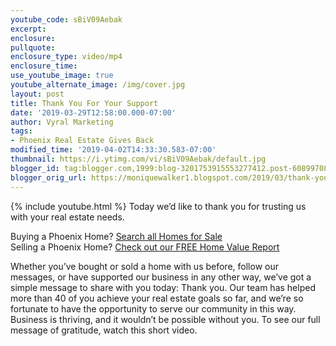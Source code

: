 ```yaml
---
youtube_code: sBiV09Aebak
excerpt:
enclosure:
pullquote:
enclosure_type: video/mp4
enclosure_time:
use_youtube_image: true
youtube_alternate_image: /img/cover.jpg
layout: post
title: Thank You For Your Support
date: '2019-03-29T12:58:00.000-07:00'
author: Vyral Marketing
tags:
- Phoenix Real Estate Gives Back
modified_time: '2019-04-02T14:33:30.583-07:00'
thumbnail: https://i.ytimg.com/vi/sBiV09Aebak/default.jpg
blogger_id: tag:blogger.com,1999:blog-3201753915553277412.post-6089970859496715670
blogger_orig_url: https://moniquewalker1.blogspot.com/2019/03/thank-you-for-your-support.html
---
```

{% include youtube.html %}
Today we’d like to thank you for trusting us with your real estate needs.

<div class="post-cta">
Buying a Phoenix Home? <a href="http://www.moniquesells.com/properties/#/" target="_blank">Search all Homes for Sale</a><br>
Selling a Phoenix Home? <a href="http://www.phoenix-house-value.com/" target="_blank">Check out our FREE Home Value Report</a>
</div>

Whether you’ve bought or sold a home with us before, follow our messages, or have supported our business in any other way, we’ve got a simple message to share with you today: Thank you. Our team has helped more than 40 of you achieve your real estate goals so far, and we’re so fortunate to have the opportunity to serve our community in this way. Business is thriving, and it wouldn’t be possible without you. To see our full message of gratitude, watch this short video.
